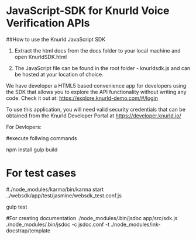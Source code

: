 # JavaScript-SDK for Knurld Voice Verification APIs

##How to use the Knurld JavaScript SDK

1. Extract the html docs from the docs folder to your local machine and open KnurldSDK.html

2. The JavaScript file can be found in the root folder - knurldsdk.js and can be hosted at your location of choice.


We have developer a HTML5 based convenience app for developers using the SDK that allows you to explore the API functionality without writing any code. Check it out at:
https://explore.knurld-demo.com/#/login

To use this application, you will need valid security credentials that can be obtained from the Knurld Developer Portal at https://developer.knurld.io/

For Devlopers:

#execute follwing commands

npm install
gulp build
# For test cases
#./node_modules/karma/bin/karma  start ../websdk/app/test/jasmine/websdk_test.conf.js 

gulp test

#For creating documentation
./node_modules/.bin/jsdoc app/src/sdk.js
./node_modules/.bin/jsdoc -c jsdoc.conf -t ./node_modules/ink-docstrap/template
